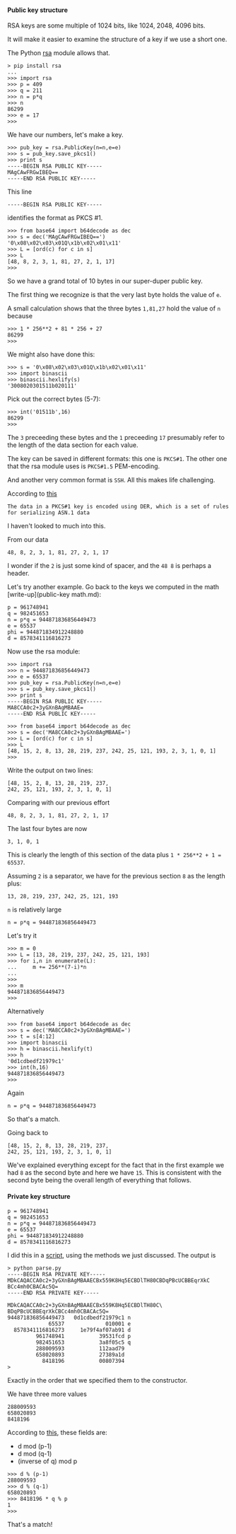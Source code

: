 #### Public key structure

RSA keys are some multiple of 1024 bits, like 1024, 2048, 4096 bits.

It will make it easier to examine the structure of a key if we use a short one.  

The Python [rsa](https://pypi.python.org/pypi/rsa) module allows that.

```
> pip install rsa
...
>>> import rsa
>>> p = 409
>>> q = 211
>>> n = p*q
>>> n
86299
>>> e = 17
>>> 
```
We have our numbers, let's make a key.

```
>>> pub_key = rsa.PublicKey(n=n,e=e)
>>> s = pub_key.save_pkcs1()
>>> print s
-----BEGIN RSA PUBLIC KEY-----
MAgCAwFRGwIBEQ==
-----END RSA PUBLIC KEY-----
```

This line

    -----BEGIN RSA PUBLIC KEY-----

identifies the format as PKCS #1.

```
>>> from base64 import b64decode as dec
>>> s = dec('MAgCAwFRGwIBEQ==')
'0\x08\x02\x03\x01Q\x1b\x02\x01\x11'
>>> L = [ord(c) for c in s]
>>> L
[48, 8, 2, 3, 1, 81, 27, 2, 1, 17]
>>>
```
So we have a grand total of 10 bytes in our super-duper public key.

The first thing we recognize is that the very last byte holds the value of `e`.

A small calculation shows that the three bytes `1,81,27` hold the value of `n` because

```
>>> 1 * 256**2 + 81 * 256 + 27
86299
>>>
```

We might also have done this:

```
>>> s = '0\x08\x02\x03\x01Q\x1b\x02\x01\x11'
>>> import binascii
>>> binascii.hexlify(s)
'3008020301511b020111'
```

Pick out the correct bytes (5-7):

```
>>> int('01511b',16)
86299
>>>
```

The `3` preceeding these bytes and the `1` preceeding `17` presumably refer to the length of the data section for each value.

The key can be saved in different formats:  this one is `PKCS#1`.  The other one that the rsa module uses is `PKCS#1.5` PEM-encoding.  

And another very common format is `SSH`.  All this makes life challenging.

According to [this](http://blog.oddbit.com/2011/05/08/converting-openssh-public-keys/)

    The data in a PKCS#1 key is encoded using DER, which is a set of rules for serializing ASN.1 data

I haven't looked to much into this.

From our data
    
    48, 8, 2, 3, 1, 81, 27, 2, 1, 17

I wonder if the `2` is just some kind of spacer, and the `48 8` is perhaps a header.

Let's try another example.  Go back to the keys we computed in the math [write-up](public-key math.md):


	p = 961748941
	q = 982451653
	n = p*q = 944871836856449473
	e = 65537
	phi = 944871834912248880
	d = 8578341116816273

Now use the rsa module:

```
>>> import rsa
>>> n = 944871836856449473
>>> e = 65537
>>> pub_key = rsa.PublicKey(n=n,e=e)
>>> s = pub_key.save_pkcs1()
>>> print s
-----BEGIN RSA PUBLIC KEY-----
MA8CCA0c2+3yGXnBAgMBAAE=
-----END RSA PUBLIC KEY-----

>>> from base64 import b64decode as dec
>>> s = dec('MA8CCA0c2+3yGXnBAgMBAAE=')
>>> L = [ord(c) for c in s]
>>> L
[48, 15, 2, 8, 13, 28, 219, 237, 242, 25, 121, 193, 2, 3, 1, 0, 1]
>>>
```

Write the output on two lines:

    [48, 15, 2, 8, 13, 28, 219, 237, 
    242, 25, 121, 193, 2, 3, 1, 0, 1]

Comparing with our previous effort

    48, 8, 2, 3, 1, 81, 27, 2, 1, 17

The last four bytes are now

    3, 1, 0, 1

This is clearly the length of this section of the data plus `1 * 256**2 + 1 = 65537`.

Assuming `2` is a separator, we have for the previous section `8` as the length plus:

    13, 28, 219, 237, 242, 25, 121, 193

`n` is relatively large

    n = p*q = 944871836856449473

Let's try it

```
>>> m = 0
>>> L = [13, 28, 219, 237, 242, 25, 121, 193]
>>> for i,n in enumerate(L):
...     m += 256**(7-i)*n
... 
>>> 
>>> m
944871836856449473
>>>
```

Alternatively

```
>>> from base64 import b64decode as dec
>>> s = dec('MA8CCA0c2+3yGXnBAgMBAAE=')
>>> t = s[4:12]
>>> import binascii
>>> h = binascii.hexlify(t)
>>> h
'0d1cdbedf21979c1'
>>> int(h,16)
944871836856449473
>>>
```

Again

    n = p*q = 944871836856449473

So that's a match.

Going back to 

    [48, 15, 2, 8, 13, 28, 219, 237, 
    242, 25, 121, 193, 2, 3, 1, 0, 1]

We've explained everything except for the fact that in the first example we had `8` as the second byte and here we have `15`.  This is consistent with the second byte being the overall length of everything that follows.

#### Private key structure

	p = 961748941
	q = 982451653
	n = p*q = 944871836856449473
	e = 65537
	phi = 944871834912248880
	d = 8578341116816273

I did this in a [script](parse.py), using the methods we just discussed.  The output is

```
> python parse.py 
-----BEGIN RSA PRIVATE KEY-----
MDkCAQACCA0c2+3yGXnBAgMBAAECBx559K8Hq5ECBDlTH80CBDqPBcUCBBEqrXkC
BCc4mh0CBACAc5Q=
-----END RSA PRIVATE KEY-----

MDkCAQACCA0c2+3yGXnBAgMBAAECBx559K8Hq5ECBDlTH80C\
BDqPBcUCBBEqrXkCBCc4mh0CBACAc5Q=
944871836856449473   0d1cdbedf21979c1 n
             65537             010001 e
  8578341116816273     1e79f4af07ab91 d
         961748941           39531fcd p
         982451653           3a8f05c5 q
         288009593           112aad79
         658020893           27389a1d
           8418196           00807394
>
```

Exactly in the order that we specified them to the constructor.

We have three more values

    288009593
    658020893
    8418196

According to [this](https://tools.ietf.org/html/rfc3447#page-44), these fields are:  

* d mod (p-1)
* d mod (q-1)
* (inverse of q) mod p

```
>>> d % (p-1)
288009593
>>> d % (q-1)
658020893
>>> 8418196 * q % p
1
>>>
```

That's a match!